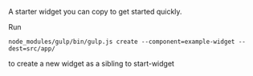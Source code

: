 A starter widget you can copy to get started quickly.

Run 

```
node_modules/gulp/bin/gulp.js create --component=example-widget --dest=src/app/
```

to create a new widget as a sibling to start-widget
